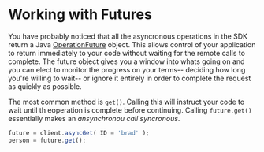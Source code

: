 # Working with Futures

You have probably noticed that all the asyncronous operations in the SDK return a Java [OperationFuture](http://www.couchbase.com/autodocs/spymemcached-2.8.1/net/spy/memcached/internal/OperationFuture.html) object. This allows control of your application to return immediately to your code without waiting for the remote calls to complete. The future object gives you a window into whats going on and you can elect to monitor the progress on your terms-- deciding how long you're willing to wait-- or ignore it entirely in order to complete the request as quickly as possible.

The most common method is `get()`. Calling this will instruct your code to wait until th eoperation is complete before continuing. Calling `future.get()` essentially makes an *ansynchronou call syncronous*.

```js
future = client.asyncGet( ID = 'brad' );
person = future.get();
```
